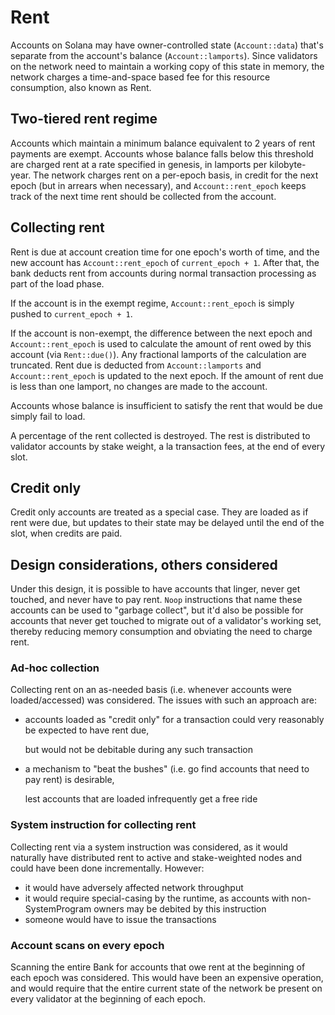 # Rent

Accounts on Solana may have owner-controlled state \(`Account::data`\) that's separate from the account's balance \(`Account::lamports`\). Since validators on the network need to maintain a working copy of this state in memory, the network charges a time-and-space based fee for this resource consumption, also known as Rent.

## Two-tiered rent regime

Accounts which maintain a minimum balance equivalent to 2 years of rent payments are exempt. Accounts whose balance falls below this threshold are charged rent at a rate specified in genesis, in lamports per kilobyte-year. The network charges rent on a per-epoch basis, in credit for the next epoch \(but in arrears when necessary\), and `Account::rent_epoch` keeps track of the next time rent should be collected from the account.

## Collecting rent

Rent is due at account creation time for one epoch's worth of time, and the new account has `Account::rent_epoch` of `current_epoch + 1`. After that, the bank deducts rent from accounts during normal transaction processing as part of the load phase.

If the account is in the exempt regime, `Account::rent_epoch` is simply pushed to `current_epoch + 1`.

If the account is non-exempt, the difference between the next epoch and `Account::rent_epoch` is used to calculate the amount of rent owed by this account \(via `Rent::due()`\). Any fractional lamports of the calculation are truncated. Rent due is deducted from `Account::lamports` and `Account::rent_epoch` is updated to the next epoch. If the amount of rent due is less than one lamport, no changes are made to the account.

Accounts whose balance is insufficient to satisfy the rent that would be due simply fail to load.

A percentage of the rent collected is destroyed. The rest is distributed to validator accounts by stake weight, a la transaction fees, at the end of every slot.

## Credit only

Credit only accounts are treated as a special case. They are loaded as if rent were due, but updates to their state may be delayed until the end of the slot, when credits are paid.

## Design considerations, others considered

Under this design, it is possible to have accounts that linger, never get touched, and never have to pay rent. `Noop` instructions that name these accounts can be used to "garbage collect", but it'd also be possible for accounts that never get touched to migrate out of a validator's working set, thereby reducing memory consumption and obviating the need to charge rent.

### Ad-hoc collection

Collecting rent on an as-needed basis \(i.e. whenever accounts were loaded/accessed\) was considered. The issues with such an approach are:

* accounts loaded as "credit only" for a transaction could very reasonably be expected to have rent due,

  but would not be debitable during any such transaction

* a mechanism to "beat the bushes" \(i.e. go find accounts that need to pay rent\) is desirable,

  lest accounts that are loaded infrequently get a free ride

### System instruction for collecting rent

Collecting rent via a system instruction was considered, as it would naturally have distributed rent to active and stake-weighted nodes and could have been done incrementally. However:

* it would have adversely affected network throughput
* it would require special-casing by the runtime, as accounts with non-SystemProgram owners may be debited by this instruction
* someone would have to issue the transactions

### Account scans on every epoch

Scanning the entire Bank for accounts that owe rent at the beginning of each epoch was considered. This would have been an expensive operation, and would require that the entire current state of the network be present on every validator at the beginning of each epoch.

